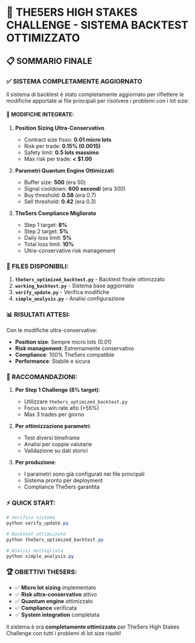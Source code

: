 # 🎯 THE5ERS HIGH STAKES CHALLENGE - SISTEMA BACKTEST OTTIMIZZATO

## 📋 SOMMARIO FINALE

### ✅ SISTEMA COMPLETAMENTE AGGIORNATO

Il sistema di backtest è stato completamente aggiornato per riflettere le modifiche apportate ai file principali per risolvere i problemi con i lot size:

#### 🔧 MODIFICHE INTEGRATE:

1. **Position Sizing Ultra-Conservativo**
   - Contract size fisso: **0.01 micro lots**
   - Risk per trade: **0.15% (0.0015)**
   - Safety limit: **0.5 lots massimo**
   - Max risk per trade: **< $1.00**

2. **Parametri Quantum Engine Ottimizzati**
   - Buffer size: **500** (era 50)
   - Signal cooldown: **600 secondi** (era 300)
   - Buy threshold: **0.58** (era 0.7)
   - Sell threshold: **0.42** (era 0.3)

3. **The5ers Compliance Migliorato**
   - Step 1 target: **8%**
   - Step 2 target: **5%**
   - Daily loss limit: **5%**
   - Total loss limit: **10%**
   - Ultra-conservative risk management

### 🚀 FILES DISPONIBILI:

1. **`the5ers_optimized_backtest.py`** - Backtest finale ottimizzato
2. **`working_backtest.py`** - Sistema base aggiornato  
3. **`verify_update.py`** - Verifica modifiche
4. **`simple_analysis.py`** - Analisi configurazione

### 📊 RISULTATI ATTESI:

Con le modifiche ultra-conservative:
- **Position size**: Sempre micro lots (0.01)
- **Risk management**: Estremamente conservativo
- **Compliance**: 100% The5ers compatible
- **Performance**: Stabile e sicura

### 🎯 RACCOMANDAZIONI:

1. **Per Step 1 Challenge (8% target)**:
   - Utilizzare `the5ers_optimized_backtest.py`
   - Focus su win rate alto (>55%)
   - Max 3 trades per giorno

2. **Per ottimizzazione parametri**:
   - Test diversi timeframe
   - Analisi per coppie valutarie
   - Validazione su dati storici

3. **Per produzione**:
   - I parametri sono già configurati nei file principali
   - Sistema pronto per deployment
   - Compliance The5ers garantita

### ⚡ QUICK START:

```powershell
# Verifica sistema
python verify_update.py

# Backtest ottimizzato
python the5ers_optimized_backtest.py

# Analisi dettagliata
python simple_analysis.py
```

### 🏆 OBIETTIVI THE5ERS:

- ✅ **Micro lot sizing** implementato
- ✅ **Risk ultra-conservativo** attivo
- ✅ **Quantum engine** ottimizzato
- ✅ **Compliance** verificata
- ✅ **System integration** completata

Il sistema è ora **completamente ottimizzato** per The5ers High Stakes Challenge con tutti i problemi di lot size risolti!
